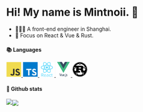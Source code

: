 # Hi! My name is Mintnoii. 👋

- 👨🏻‍💻 A front-end engineer in Shanghai.
- 🌱 Focus on React & Vue & Rust.

<h4 align="left">📚 Languages</h4>
<p align="left">
  <a href="https://developer.mozilla.org/en-US/docs/Web/JavaScript" target="_blank" rel="noreferrer">
    <img src="https://raw.githubusercontent.com/devicons/devicon/master/icons/javascript/javascript-original.svg" alt="javascript" width="40" height="40"/>
  </a>
    <a href="https://www.typescriptlang.org/" target="_blank" rel="noreferrer">
    <img src="https://raw.githubusercontent.com/devicons/devicon/master/icons/typescript/typescript-original.svg" alt="typescript" width="40" height="40"/>
  </a>
  <a href="https://reactjs.org/" target="_blank" rel="noreferrer">
    <img src="https://raw.githubusercontent.com/devicons/devicon/master/icons/react/react-original-wordmark.svg" alt="react" width="40" height="40"/>
  </a>
  <a href="https://vuejs.org/" target="_blank" rel="noreferrer">
    <img src="https://raw.githubusercontent.com/devicons/devicon/master/icons/vuejs/vuejs-original-wordmark.svg" alt="vuejs" width="40" height="40"/>
  </a>
  <a href="https://www.rust-lang.org" target="_blank" rel="noreferrer">
    <img src="https://raw.githubusercontent.com/devicons/devicon/master/icons/rust/rust-plain.svg" alt="rust" width="40" height="40"/>
  </a>
</p>

<h4>👾 Github stats</h4>
<p>
  <img align="left" src="https://github-readme-stats.vercel.app/api?username=Mintnoii&theme=tokyonight&show_icons=true&hide=contribs" />
</p>
<p>
  <img align="center" src="https://github-readme-stats.vercel.app/api/top-langs/?username=Mintnoii&layout=compact&theme=tokyonight" />
</p>


